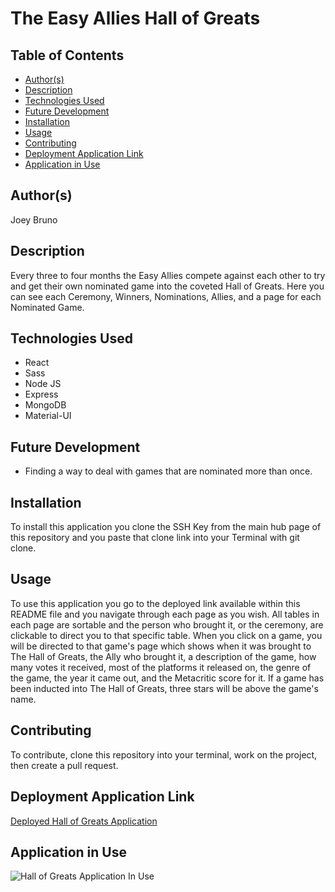 # The Easy Allies Hall of Greats

## Table of Contents
* [Author(s)](#author(s))
* [Description](#description)
* [Technologies Used](#technologies-used)
* [Future Development](#future-development)
* [Installation](#installation)
* [Usage](#usage)
* [Contributing](#contributing)
* [Deployment Application Link](#deployment-application-link)
* [Application in Use](#application-in-use)

## Author(s)
Joey Bruno

## Description
Every three to four months the Easy Allies compete against each other to try and get their own nominated game into the coveted Hall of Greats. Here you can see each Ceremony, Winners, Nominations, Allies, and a page for each Nominated Game. 

## Technologies Used
* React
* Sass
* Node JS
* Express
* MongoDB
* Material-UI 

## Future Development
* Finding a way to deal with games that are nominated more than once.

## Installation
To install this application you clone the SSH Key from the main hub page of this repository and you paste that clone link into your Terminal with git clone.

## Usage
To use this application you go to the deployed link available within this README file and you navigate through each page as you wish. All tables in each page are sortable and the person who brought it, or the ceremony, are clickable to direct you to that specific table. When you click on a game, you will be directed to that game's page which shows when it was brought to The Hall of Greats, the Ally who brought it, a description of the game, how many votes it received, most of the platforms it released on, the genre of the game, the year it came out, and the Metacritic score for it. If a game has been inducted into The Hall of Greats, three stars will be above the game's name.

## Contributing
To contribute, clone this repository into your terminal, work on the project, then create a pull request.

## Deployment Application Link
[Deployed Hall of Greats Application](https://thehallofgreats.com/)

## Application in Use
![Hall of Greats Application In Use](./hall-of-greats.gif)